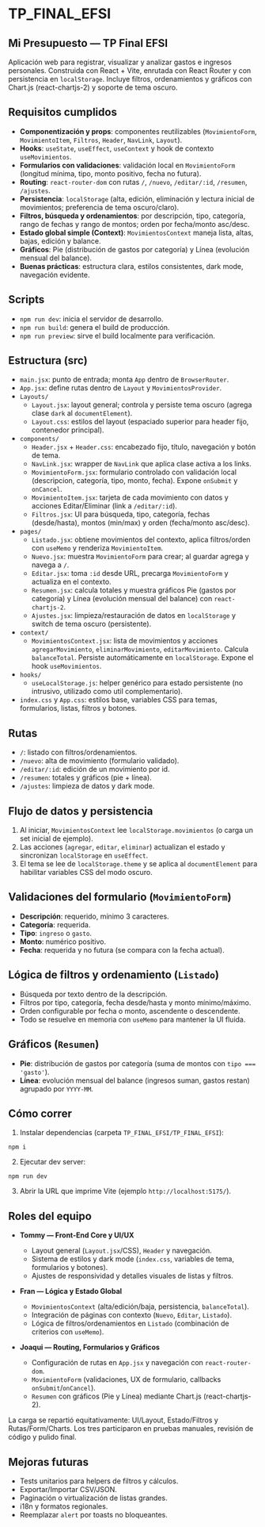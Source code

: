 # TP_FINAL_EFSI
## Mi Presupuesto — TP Final EFSI

Aplicación web para registrar, visualizar y analizar gastos e ingresos personales. Construida con React + Vite, enrutada con React Router y con persistencia en `localStorage`. Incluye filtros, ordenamientos y gráficos con Chart.js (react-chartjs-2) y soporte de tema oscuro.

## Requisitos cumplidos
- **Componentización y props**: componentes reutilizables (`MovimientoForm`, `MovimientoItem`, `Filtros`, `Header`, `NavLink`, `Layout`).
- **Hooks**: `useState`, `useEffect`, `useContext` y hook de contexto `useMovimientos`.
- **Formularios con validaciones**: validación local en `MovimientoForm` (longitud mínima, tipo, monto positivo, fecha no futura).
- **Routing**: `react-router-dom` con rutas `/`, `/nuevo`, `/editar/:id`, `/resumen`, `/ajustes`.
- **Persistencia**: `localStorage` (alta, edición, eliminación y lectura inicial de movimientos; preferencia de tema oscuro/claro).
- **Filtros, búsqueda y ordenamientos**: por descripción, tipo, categoría, rango de fechas y rango de montos; orden por fecha/monto asc/desc.
- **Estado global simple (Context)**: `MovimientosContext` maneja lista, altas, bajas, edición y balance.
- **Gráficos**: Pie (distribución de gastos por categoría) y Línea (evolución mensual del balance).
- **Buenas prácticas**: estructura clara, estilos consistentes, dark mode, navegación evidente.

## Scripts
- `npm run dev`: inicia el servidor de desarrollo.
- `npm run build`: genera el build de producción.
- `npm run preview`: sirve el build localmente para verificación.

## Estructura (src)
- `main.jsx`: punto de entrada; monta `App` dentro de `BrowserRouter`.
- `App.jsx`: define rutas dentro de `Layout` y `MovimientosProvider`.
- `Layouts/`
  - `Layout.jsx`: layout general; controla y persiste tema oscuro (agrega clase `dark` al `documentElement`).
  - `Layout.css`: estilos del layout (espaciado superior para header fijo, contenedor principal).
- `components/`
  - `Header.jsx` + `Header.css`: encabezado fijo, título, navegación y botón de tema.
  - `NavLink.jsx`: wrapper de `NavLink` que aplica clase activa a los links.
  - `MovimientoForm.jsx`: formulario controlado con validación local (descripcion, categoría, tipo, monto, fecha). Expone `onSubmit` y `onCancel`.
  - `MovimientoItem.jsx`: tarjeta de cada movimiento con datos y acciones Editar/Eliminar (link a `/editar/:id`).
  - `Filtros.jsx`: UI para búsqueda, tipo, categoría, fechas (desde/hasta), montos (min/max) y orden (fecha/monto asc/desc).
- `pages/`
  - `Listado.jsx`: obtiene movimientos del contexto, aplica filtros/orden con `useMemo` y renderiza `MovimientoItem`.
  - `Nuevo.jsx`: muestra `MovimientoForm` para crear; al guardar agrega y navega a `/`.
  - `Editar.jsx`: toma `:id` desde URL, precarga `MovimientoForm` y actualiza en el contexto.
  - `Resumen.jsx`: calcula totales y muestra gráficos Pie (gastos por categoría) y Línea (evolución mensual del balance) con `react-chartjs-2`.
  - `Ajustes.jsx`: limpieza/restauración de datos en `localStorage` y switch de tema oscuro (persistente).
- `context/`
  - `MovimientosContext.jsx`: lista de movimientos y acciones `agregarMovimiento`, `eliminarMovimiento`, `editarMovimiento`. Calcula `balanceTotal`. Persiste automáticamente en `localStorage`. Expone el hook `useMovimientos`.
- `hooks/`
  - `useLocalStorage.js`: helper genérico para estado persistente (no intrusivo, utilizado como util complementario).
- `index.css` y `App.css`: estilos base, variables CSS para temas, formularios, listas, filtros y botones.

## Rutas
- `/`: listado con filtros/ordenamientos.
- `/nuevo`: alta de movimiento (formulario validado).
- `/editar/:id`: edición de un movimiento por id.
- `/resumen`: totales y gráficos (pie + línea).
- `/ajustes`: limpieza de datos y dark mode.

## Flujo de datos y persistencia
1. Al iniciar, `MovimientosContext` lee `localStorage.movimientos` (o carga un set inicial de ejemplo).
2. Las acciones (`agregar`, `editar`, `eliminar`) actualizan el estado y sincronizan `localStorage` en `useEffect`.
3. El tema se lee de `localStorage.theme` y se aplica al `documentElement` para habilitar variables CSS del modo oscuro.

## Validaciones del formulario (`MovimientoForm`)
- **Descripción**: requerido, mínimo 3 caracteres.
- **Categoría**: requerida.
- **Tipo**: `ingreso` o `gasto`.
- **Monto**: numérico positivo.
- **Fecha**: requerida y no futura (se compara con la fecha actual).

## Lógica de filtros y ordenamiento (`Listado`)
- Búsqueda por texto dentro de la descripción.
- Filtros por tipo, categoría, fecha desde/hasta y monto mínimo/máximo.
- Orden configurable por fecha o monto, ascendente o descendente.
- Todo se resuelve en memoria con `useMemo` para mantener la UI fluida.

## Gráficos (`Resumen`)
- **Pie**: distribución de gastos por categoría (suma de montos con `tipo === 'gasto'`).
- **Línea**: evolución mensual del balance (ingresos suman, gastos restan) agrupado por `YYYY-MM`.

## Cómo correr
1) Instalar dependencias (carpeta `TP_FINAL_EFSI/TP_FINAL_EFSI`):
```
npm i
```
2) Ejecutar dev server:
```
npm run dev
```
3) Abrir la URL que imprime Vite (ejemplo `http://localhost:5175/`).

## Roles del equipo
- **Tommy — Front-End Core y UI/UX**
  - Layout general (`Layout.jsx`/CSS), `Header` y navegación.
  - Sistema de estilos y dark mode (`index.css`, variables de tema, formularios y botones).
  - Ajustes de responsividad y detalles visuales de listas y filtros.

- **Fran — Lógica y Estado Global**
  - `MovimientosContext` (alta/edición/baja, persistencia, `balanceTotal`).
  - Integración de páginas con contexto (`Nuevo`, `Editar`, `Listado`).
  - Lógica de filtros/ordenamientos en `Listado` (combinación de criterios con `useMemo`).

- **Joaqui — Routing, Formularios y Gráficos**
  - Configuración de rutas en `App.jsx` y navegación con `react-router-dom`.
  - `MovimientoForm` (validaciones, UX de formulario, callbacks `onSubmit`/`onCancel`).
  - `Resumen` con gráficos (Pie y Línea) mediante Chart.js (react-chartjs-2).

La carga se repartió equitativamente: UI/Layout, Estado/Filtros y Rutas/Form/Charts. Los tres participaron en pruebas manuales, revisión de código y pulido final.

## Mejoras futuras
- Tests unitarios para helpers de filtros y cálculos.
- Exportar/Importar CSV/JSON.
- Paginación o virtualización de listas grandes.
- i18n y formatos regionales.
- Reemplazar `alert` por toasts no bloqueantes.